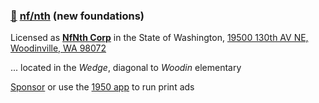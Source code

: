 
### [🥚](https://xn--wr9h.ws) [nf/nth](https://nfnth.com) (new foundations)

Licensed as [**NfNth Corp**](https://secure.dor.wa.gov/) in the State of Washington, [19500 130th AV NE, Woodinville, WA 98072](https://blue.kingcounty.com/Assessor/eRealProperty/Dashboard.aspx?ParcelNbr=1428900123) 

... located in the *Wedge*, diagonal to *Woodin* elementary

[Sponsor](https://github.com/sponsors/nfnth) or use the [1950 app](https://1950.app) to run print ads

